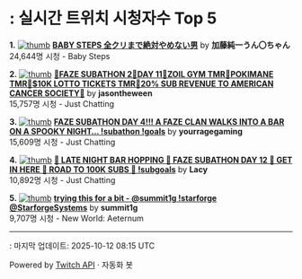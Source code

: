 # : 실시간 트위치 시청자수 Top 5

**1.** [![thumb](https://static-cdn.jtvnw.net/previews-ttv/live_user_kato_junichi0817-320x180.jpg)](https://twitch.tv/加藤純一うん〇ちゃん)
**[BABY STEPS 全クリまで絶対やめない男](https://twitch.tv/加藤純一うん〇ちゃん)** by **加藤純一うん〇ちゃん**<br>24,644명 시청  - Baby Steps

**2.** [![thumb](https://static-cdn.jtvnw.net/previews-ttv/live_user_jasontheween-320x180.jpg)](https://twitch.tv/jasontheween)
**[🔴FAZE SUBATHON 2🔴DAY 11🔴ZOIL GYM TMR🔴POKIMANE TMR🔴$10K LOTTO TICKETS TMR🔴20% SUB REVENUE TO AMERICAN CANCER SOCIETY🔴](https://twitch.tv/jasontheween)** by **jasontheween**<br>15,757명 시청  - Just Chatting

**3.** [![thumb](https://static-cdn.jtvnw.net/previews-ttv/live_user_yourragegaming-320x180.jpg)](https://twitch.tv/yourragegaming)
**[FAZE SUBATHON DAY 4!!! A FAZE CLAN WALKS INTO A BAR ON A SPOOKY NIGHT… !subathon !goals](https://twitch.tv/yourragegaming)** by **yourragegaming**<br>15,609명 시청  - Just Chatting

**4.** [![thumb](https://static-cdn.jtvnw.net/previews-ttv/live_user_lacy-320x180.jpg)](https://twitch.tv/Lacy)
**[🍺 LATE NIGHT BAR HOPPING 🍺 FAZE SUBATHON DAY 12 🍺 GET IN HERE 🍺 ROAD TO 100K SUBS 🍺 !subgoals](https://twitch.tv/Lacy)** by **Lacy**<br>10,892명 시청  - Just Chatting

**5.** [![thumb](https://static-cdn.jtvnw.net/previews-ttv/live_user_summit1g-320x180.jpg)](https://twitch.tv/summit1g)
**[trying this for a bit - @summit1g !starforge @StarforgeSystems](https://twitch.tv/summit1g)** by **summit1g**<br>9,707명 시청  - New World: Aeternum


---
: 마지막 업데이트: 2025-10-12 08:15 UTC

Powered by [Twitch API](https://dev.twitch.tv/docs/api/reference) · 자동화 봇